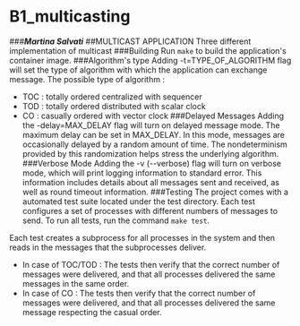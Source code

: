 # B1_multicasting
###***Martina Salvati***
##MULTICAST APPLICATION
Three different implementation of multicast
###Building
Run ```make``` to build the application's container image.
###Algorithm's type
Adding -t=TYPE_OF_ALGORITHM flag will set the type of algorithm with which the application can exchange message.
The possible type of algorithm : 
- TOC : totally ordered centralized with sequencer
- TOD : totally ordered distributed with scalar clock
- CO  : casually ordered with vector clock 
###Delayed Messages
Adding the -delay=MAX_DELAY flag will turn on delayed message mode. The maximum delay can be set in MAX_DELAY. In this mode, messages are occasionally delayed by a random amount of time. The nondeterminism provided by this randomization helps stress the underlying algorithm.
###Verbose Mode
Adding the -v (--verbose) flag will turn on verbose mode, which will print logging information to standard error. This information includes details about all messages sent and received, as well as round timeout information.
###Testing
The project comes with a automated test suite located under the test directory. Each test configures a set of processes with different numbers of messages to send.
To run all tests, run the command ```make test```.


Each test creates a subprocess for all processes in the system and then reads in the messages that the subprocesses deliver. 

- In case of TOC/TOD :
The tests then verify that the correct number of messages were delivered, and that all processes delivered the same messages in the same order.
- In case of CO : The tests then verify that the correct number of messages were delivered, and that all processes delivered the same message respecting the casual order.

